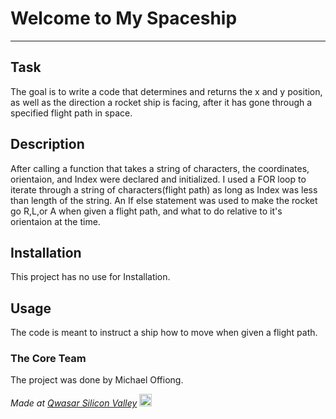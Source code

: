 # Welcome to My Spaceship
***

## Task
The goal is to write a code that determines and returns the x and y position,
as well as the direction a rocket ship is facing, after it has gone through a specified flight path in space.

## Description
After calling a function that takes a string of characters, the coordinates, orientaion, and Index were declared and initialized.
I used a FOR loop to iterate through a string of characters(flight path) as long as Index was less than length of the string.
An If else statement was used to make the rocket go R,L,or A when given a flight path, and what to do relative to it's orientaion at the time. 

## Installation
This project has no use for Installation.

## Usage
The code is meant to instruct a ship how to move when given a flight path. 

### The Core Team
The project was done by Michael Offiong. 


<span><i>Made at <a href='https://qwasar.io'>Qwasar Silicon Valley</a></i></span>
<span><img alt='Qwasar Silicon Valley Logo' src='https://storage.googleapis.com/qwasar-public/qwasar-logo_50x50.png' width='20px'></span>
